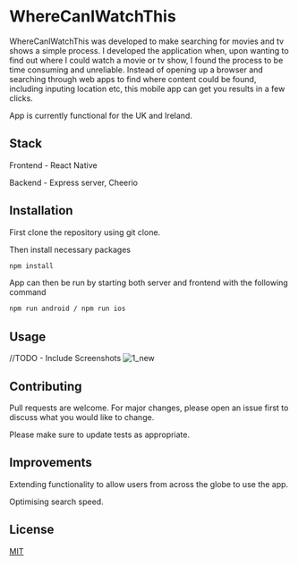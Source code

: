 # WhereCanIWatchThis

WhereCanIWatchThis was developed to make searching for movies and tv shows a simple process. I developed the application when, upon wanting to find out where I could watch a movie or tv show, I found the process to be time consuming and unreliable. Instead of opening up a browser and searching through web apps to find where content could be found, including inputing location etc, this mobile app can get you results in a few clicks. 

App is currently functional for the UK and Ireland.

## Stack

Frontend - React Native 

Backend - Express server, Cheerio

## Installation

First clone the repository using git clone.

Then install necessary packages 

```bash
npm install 
```

App can then be run by starting both server and frontend with the following command 

```bash
npm run android / npm run ios
```

## Usage

//TODO - Include Screenshots
![1_new](https://user-images.githubusercontent.com/39191941/193873573-e06cd535-5d39-421e-ab76-5927bdc7c57e.jpeg)

## Contributing
Pull requests are welcome. For major changes, please open an issue first to discuss what you would like to change. 

Please make sure to update tests as appropriate.


## Improvements
Extending functionality to allow users from across the globe to use the app. 

Optimising search speed.

## License
[MIT](https://choosealicense.com/licenses/mit/)
